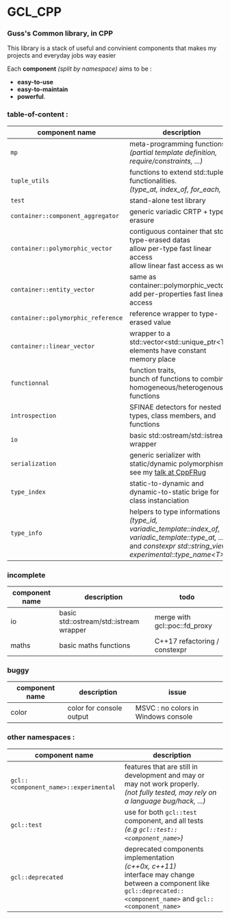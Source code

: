 # GCL_CPP
### Guss's Common library, in CPP

This library is a stack of useful and convinient components that makes my projects and everyday jobs way easier

Each **component** *(split by namespace)* aims to be :
- **easy-to-use**
- **easy-to-maintain**
- **powerful**.

### table-of-content :
| **component** name                 | description                                                                                |
|------------------------------------|--------------------------------------------------------------------------------------------|
| `mp`                               | meta-programming functions *(partial template definition, require/constraints, ...)*       |
| `tuple_utils`                      | functions to extend std::tuple functionalities.<br>*(type_at, index_of, for_each, ...)*    |
| `test`                             | stand-alone test library                                                                   |
| `container::component_aggregator`  | generic variadic CRTP + type-erasure                                                       |
| `container::polymorphic_vector`    | contiguous container that store type-erased datas<br>allow per-type fast linear access<br>allow linear fast access as well     |
| `container::entity_vector`         | same as container::polymorphic_vector<br>add per-properties fast linear access             |
| `container::polymorphic_reference` | reference wrapper to type-erased value                                                     |
| `container::linear_vector`         | wrapper to a std::vector<std::unique_ptr\<T\>><br>elements have constant memory place      |
| `functionnal`                      | function traits,<br>bunch of functions to combine homogeneous/heterogenous functions       |
| `introspection`                    | SFINAE detectors for nested types, class members, and functions                            |
| `io`                               | basic std::ostream/std::istream wrapper                                                    |
| `serialization`                    | generic serializer with static/dynamic polymorphism<br>see my [talk at CppFRug](https://github.com/cpp-frug/paris/tree/master/events/2017-01-19_n14/Serial)              |
| `type_index`                       | static-to-dynamic and dynamic-to-static brige for class instanciation                      |
| `type_info`                        | helpers to type informations<br>*(type_id, variadic_template::index_of, variadic_template::type_at, ... )*<br>and *constexpr std::string_view experimental::type_name\<T\>* |

### incomplete
| **component** name               | description                              |                   todo                          |
|----------------------------------|------------------------------------------|-------------------------------------------------|
| io                               | basic std::ostream/std::istream wrapper  |  merge with gcl\:\:poc\:\:fd_proxy              |
| maths                            | basic maths functions                    |  C++17 refactoring / constexpr                  |

### buggy
| **component** name               | description                              |                   issue                         |
|----------------------------------|------------------------------------------|-------------------------------------------------|
| color                            | color for console output                 | MSVC : no colors in Windows console             |

### other namespaces :

| **component** name                 | description                                                                                |
|------------------------------------|--------------------------------------------------------------------------------------------|
| `gcl::<component_name>::experimental` | features that are still in development and may or may not work properly.<br>*(not fully tested, may rely on a language bug/hack, ...)* |
| `gcl::test`                        | use for both `gcl::test` component, and all tests<br>*(e.g `gcl::test::<component_name>`)*|
| `gcl::deprecated`                  | deprecated components implementation<br>*(c++0x, c++11)*<br>interface may change between a component like `gcl::deprecated::<component_name>` and `gcl::<component_name>` |
